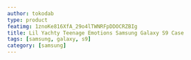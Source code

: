 ```yaml
---
author: tokodab
type: product
featimg: 1znoKe816XfA_29o4lTWNRFpDDOCRZBIg
title: Lil Yachty Teenage Emotions Samsung Galaxy S9 Case
tags: [samsung, galaxy, s9]
category: [samsung]
---
```

